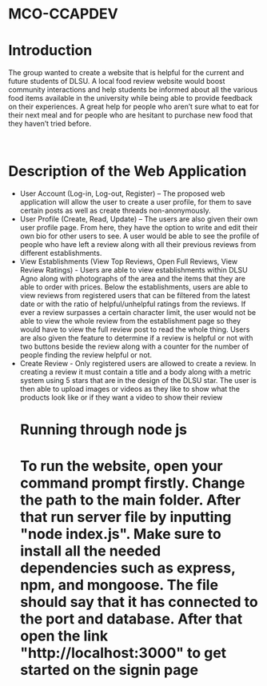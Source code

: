 # MCO-CCAPDEV
<h1>Introduction</h1>
<p>The group wanted to create a website that is helpful for the current and future students of DLSU. A local food review website would boost community interactions and help students be informed about all the various food items available in the university while being able to provide feedback on their experiences. A great help for people who aren’t sure what to eat for their next meal and for people who are hesitant to purchase new food that they haven’t tried before.</p>
<br>
<h1>Description of the Web Application</h1>
<ul>
  <li>User Account (Log-in, Log-out, Register) – The proposed web application will allow the user to create a user profile, for them to save certain posts as well as create threads non-anonymously.</li>
  <li>User Profile (Create, Read, Update) – The users are also given their own user
profile page. From here, they have the option to write and edit their own bio for
other users to see. A user would be able to see the profile of people who have
left a review along with all their previous reviews from different establishments.</li>
  <li>View Establishments (View Top Reviews, Open Full Reviews, View Review
Ratings) - Users are able to view establishments within DLSU Agno along with
photographs of the area and the items that they are able to order with prices.
Below the establishments, users are able to view reviews from registered users
that can be filtered from the latest date or with the ratio of helpful/unhelpful
ratings from the reviews. If ever a review surpasses a certain character limit, the
user would not be able to view the whole review from the establishment page so
they would have to view the full review post to read the whole thing. Users are
also given the feature to determine if a review is helpful or not with two buttons
beside the review along with a counter for the number of people finding the
review helpful or not.</li>
  <li>Create Review - Only registered users are allowed to create a review. In creating
a review it must contain a title and a body along with a metric system using 5
stars that are in the design of the DLSU star. The user is then able to upload
images or videos as they like to show what the products look like or if they want
a video to show their review</li>
<h1>Running through node js<h1>
<p>To run the website, open your command prompt firstly. Change the path to the main folder. After that run server file by inputting "node index.js". Make sure to install all the needed dependencies such as express, npm, and mongoose. The file should say that it has connected to the port and database. After that open the link "http://localhost:3000" to get started on the signin page<p>
</ul>

